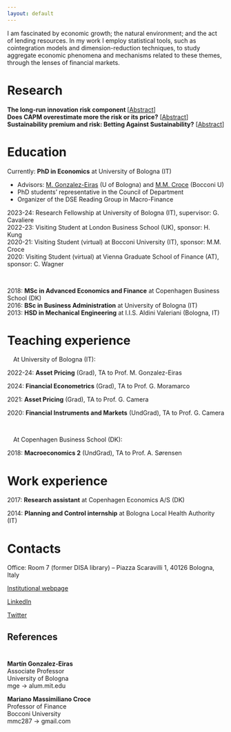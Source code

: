 ```yaml
---
layout: default
---
```


<!-- > Welcome! 
>  -->

I am fascinated by economic growth; the natural environment; and the act of lending resources. In my work I employ statistical tools, such as cointegration models and dimension-reduction techniques, to study aggregate economic phenomena and mechanisms related to these themes, through the lenses of financial markets.



# Research


<!-- ## Working papers
## Research in progress -->

<!-- style="text-align: center; margin-block: 10px;" -->
<div class="paper_entry"> <strong> The long-run innovation risk component </strong> [<a href="#" class="toggleLink">Abstract</a>]
<p class="abstracttxt" style="display: none;">A persistent component in productivity growth has been shown to be related to a persistent component in consumption, which has significant implications for asset prices. As one of the main drivers of productivity growth is known to be innovation yielded from Research and Development (R&D) expenses, this paper studies a measure of R&D intensity defined by the stationary deviations in R&D investment from the equilibrium level in a semi-endogenous growth model. This results being the error correction term of the cointegration between R&D expenditures and the productivity level. This R&D intensity measure strongly forecasts productivity growth and proves having a persistence that matches well previous evidence on the productivity growth <i>long-run risk component</i>, thus supporting its identification of a long-run <i>innovation</i> risk component and all of the long-run risk framework. This is then verified testing the financial implications: stocks' cash flows sensitivities to this measure are proven being associated with a significant cross-sectional risk premium.</p>
 </div>


<div class="paper_entry"><strong> Does CAPM overestimate more the risk or its price?</strong> [<a href="#" class="toggleLink">Abstract</a>]
<p class="abstracttxt" style="display: none;"> This paper studies the contributions of tight financial constraints and risk factors other than the market in explaining the CAPM low risk anomaly. It theoretically shows the counteracting effect they have on each other and empirically measures the share of CAPM mispricing that each of them accounts for. While the spread on zero-beta assets originated in leverage constraints proves being extremely significant, it does not appear to play the biggest role in explaining the anomaly. Risk factors agnostically extracted from test assets end up explaining all of the predicted return of the BAB portfolio as formed by Frazzini and Pedersen (2014, JFE) and two thirds of the BAB portfolio formed as in Novy-Marx and Velikov (2022, JFE), although the latter is not significantly different from an equal contribution of 50%.</p> 
</div>

<div class="paper_entry"><strong> Sustainability premium and risk: Betting Against Sustainability?</strong> [<a href="#" class="toggleLink">Abstract</a>]
<p class="abstracttxt" style="display: none;"> When sustainability of assets is appreciated, its effect on discount rates does not only depend on the sustainability of the asset priced, but it is intrinsically mediated by the risk profile of the asset. This has implications for the assessment of the sustainability-related spread and for hedging shocks to sustainability concern. Specifically, (1) long-short portfolios of assets sorted on sustainability can average returns with a sign unrelated to the actual sustainability spread and, consequently, (2) the effectiveness of more sustainable assets in hedging changes to the sustainability spead depends on their ‘sustainability intensity’ and their risk <i>jointly</i>. Currently, this is tested on the Refinitiv ESG scores for US data, with inconclusive evidence regarding the existence of a ESG-related premium in the first place. </p> 
</div>

# Education

Currently:  **PhD in Economics** at <span class = "locit">University of Bologna</span> (IT)
* Advisors: [M. Gonzalez-Eiras](https://sites.google.com/view/mgeiras/inicio) (U of Bologna) and [M.M. Croce](https://sites.google.com/view/mmcroce/home) (Bocconi U)
* PhD students’ representative in the Council of Department
* Organizer of the DSE Reading Group in Macro-Finance

2023-24: Research Fellowship at <span class = "locit">University of Bologna</span> (IT), supervisor: G. Cavaliere <br>
2022-23: Visiting Student at <span class = "locit">London Business School</span> (UK), sponsor: H. Kung <br>
2020-21: Visiting Student (virtual) at <span class = "locit">Bocconi University</span> (IT), sponsor: M.M. Croce <br>
2020: Visiting Student (virtual) at <span class = "locit">Vienna Graduate School of Finance</span> (AT), sponsor: C. Wagner <br>

<br>

2018: **MSc in Advanced Economics and Finance** at <span class = "locit">Copenhagen Business School</span> (DK) <br>
2016: **BSc in Business Administration** at <span class = "locit">University of Bologna</span> (IT) <br>
2013: **HSD in Mechanical Engineering** at <span class = "locit">I.I.S. Aldini Valeriani</span> (Bologna, IT) <br>




# Teaching experience
&emsp;At <span class = "locit">University of Bologna</span> (IT):

2022-24: **Asset Pricing** (Grad), TA to Prof. M. Gonzalez-Eiras

2024: **Financial Econometrics** (Grad), TA to Prof. G. Moramarco

2021: **Asset Pricing** (Grad), TA to Prof. G. Camera

2020: **Financial Instruments and Markets** (UndGrad), TA to Prof. G. Camera

<br>

&emsp;At <span class = "locit">Copenhagen Business School</span> (DK):

2018: **Macroeconomics 2** (UndGrad), TA to Prof. A. Sørensen

# Work experience
2017: **Research assistant** at <span class = "locit">Copenhagen Economics A/S</span> (DK) 

2014: **Planning and Control internship** at <span class = "locit">Bologna Local Health Authority</span> (IT) 


# Contacts
Office: Room 7 (former DISA library) – Piazza Scaravilli 1, 40126 Bologna, Italy <br>

<!-- [SSRN Author page](https://papers.ssrn.com/sol3/cf_dev/AbsByAuth.cfm?per_id=2836171) <br> -->
[Institutional webpage](https://www.unibo.it/sitoweb/f.franceschini/en) <br>

[LinkedIn](https://www.linkedin.com/in/f-fabio/?locale=en_US) <br>

[Twitter](https://twitter.com/FFabio_econ) <br>


## References


<div class="two-columns" style="padding-block:10px">
    <p><strong>Martín Gonzalez-Eiras</strong><br>Associate Professor<br>University of Bologna<br><span class="addrtxt">mge -> alum.mit.edu</span></p>
    <p><strong>Mariano Massimiliano Croce</strong><br>Professor of Finance<br>Bocconi University<br> <span class="addrtxt">mmc287 -> gmail.com</span></p>
</div>


<!-- [~~another page~~](./another-page.html). -->

<!-- | head1        | head two          | three |
|:-------------|:------------------|:------|
| ok           | good swedish fish | nice  |
| out of stock | good and plenty   | nice  |
| ok           | good `oreos`      | hmm   |
| ok           | good `zoute` drop | yumm  | -->

<!-- <img style="margin-left: auto;margin-right: auto;"  src="/assets/img/oibafox.png" alt="oibafox" /> -->




<!-- <dl>
<dt>Name</dt>
<dd>Godzilla</dd>
<dt>Born</dt>
<dd>1952</dd>
<dt>Birthplace</dt>
<dd>Japan</dd>
<dt>Color</dt>
<dd>Green</dd>
</dl> -->


<!-- ```
The final element.
``` -->
